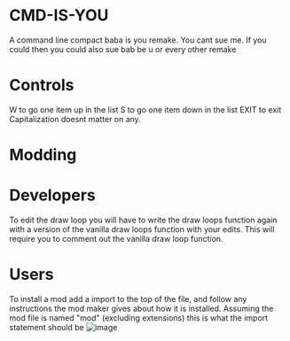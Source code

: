 # CMD-IS-YOU
A command line compact baba is you remake. You cant sue me. If you could then you could also sue bab be u or every other remake
# Controls
W to go one item up in the list
S to go one item down in the list
EXIT to exit
Capitalization doesnt matter on any.
# Modding
 # Developers
  To edit the draw loop you will have to write the draw loops function again with a version of the vanilla draw loops function with your edits. This will require you to  comment out the vanilla draw loop function.
  # Users
  To install a mod add a import to the top of the file, and follow any instructions the mod maker gives about how it is installed. Assuming the mod file is named "mod" (excluding extensions) this is what the import statement should be
  ![image](https://user-images.githubusercontent.com/89991965/206841447-13199f59-6b35-4981-870b-3b3f41c8f4b6.png)
